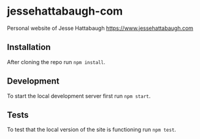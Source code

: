 # jessehattabaugh-com

Personal website of Jesse Hattabaugh https://www.jessehattabaugh.com

## Installation

After cloning the repo run `npm install`.

## Development

To start the local development server first run `npm start`.

## Tests

To test that the local version of the site is functioning run `npm test`.
